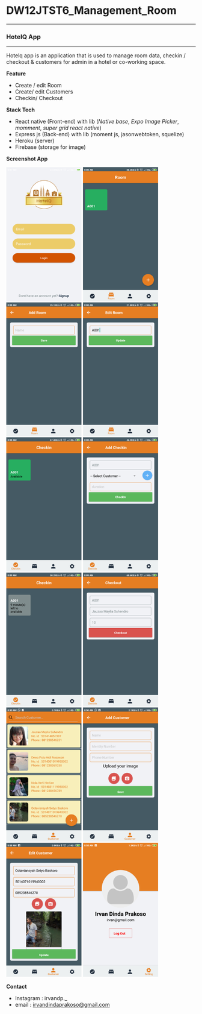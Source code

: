 # DW12JTST6_Management_Room

------------------------------------------------------------------------------
### HotelQ App 
------------------------------------------------------------------------------
Hotelq app is an application that is used to manage room data, checkin / checkout & customers for admin in a hotel or co-working space.

**Feature**
* Create / edit Room 
* Create/ edit Customers
* Checkin/ Checkout

**Stack Tech**
* React native (Front-end) with lib (*Native base*, *Expo Image Picker*, *momment*, *super grid react native*)
* Express js (Back-end) with lib (moment js, jasonwebtoken, squelize)
* Heroku (server)
* Firebase (storage for image)

**Screenshot App**

<img src="https://github.com/DumbWaysStudent/DW12JTST6_Management_Room/blob/master/assets/HotelQ%20Interface/Screenshot_2019-11-07-08-07-55-369_com.irvan.hotelq.png" width="200"/> <img src="https://github.com/DumbWaysStudent/DW12JTST6_Management_Room/blob/master/assets/HotelQ%20Interface/Screenshot_2019-11-07-08-08-18-628_com.irvan.hotelq.png" width="200"/> <img src="https://github.com/DumbWaysStudent/DW12JTST6_Management_Room/blob/master/assets/HotelQ%20Interface/Screenshot_2019-11-07-08-08-24-445_com.irvan.hotelq.png" width="200"/> <img src="https://github.com/DumbWaysStudent/DW12JTST6_Management_Room/blob/master/assets/HotelQ%20Interface/Screenshot_2019-11-07-08-08-33-418_com.irvan.hotelq.png" width="200"/> <img src="https://github.com/DumbWaysStudent/DW12JTST6_Management_Room/blob/master/assets/HotelQ%20Interface/Screenshot_2019-11-07-08-08-46-867_com.irvan.hotelq.png" width="200"/> <img src="https://github.com/DumbWaysStudent/DW12JTST6_Management_Room/blob/master/assets/HotelQ%20Interface/Screenshot_2019-11-07-08-08-53-092_com.irvan.hotelq.png" width="200"/> <img src="https://github.com/DumbWaysStudent/DW12JTST6_Management_Room/blob/master/assets/HotelQ%20Interface/Screenshot_2019-11-07-08-09-11-013_com.irvan.hotelq.png" width="200"/> <img src="https://github.com/DumbWaysStudent/DW12JTST6_Management_Room/blob/master/assets/HotelQ%20Interface/Screenshot_2019-11-07-08-09-14-767_com.irvan.hotelq.png" width="200"/> <img src="https://github.com/DumbWaysStudent/DW12JTST6_Management_Room/blob/master/assets/HotelQ%20Interface/Screenshot_2019-11-07-08-50-05-365_com.irvan.hotelq.png" width="200"/> <img src="https://github.com/DumbWaysStudent/DW12JTST6_Management_Room/blob/master/assets/HotelQ%20Interface/Screenshot_2019-11-07-08-50-10-230_com.irvan.hotelq.png" width="200"/> <img src="https://github.com/DumbWaysStudent/DW12JTST6_Management_Room/blob/master/assets/HotelQ%20Interface/Screenshot_2019-11-07-08-58-34-249_com.irvan.hotelq.png" width="200"/> <img src="https://github.com/DumbWaysStudent/DW12JTST6_Management_Room/blob/master/assets/HotelQ%20Interface/Screenshot_2019-11-07-08-58-40-706_com.irvan.hotelq.png" width="200"/>



**Contact**
* Instagram : irvandp._
* email : irvandindaprakoso@gmail.com
